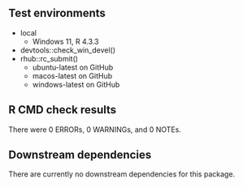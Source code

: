 ## Test environments

* local
    * Windows 11, R 4.3.3
* devtools::check_win_devel()
* rhub::rc_submit()
    * ubuntu-latest on GitHub
    * macos-latest on GitHub
    * windows-latest on GitHub

## R CMD check results

There were 0 ERRORs, 0 WARNINGs, and 0 NOTEs.

## Downstream dependencies

There are currently no downstream dependencies for this package.
